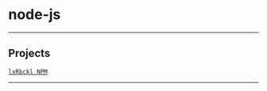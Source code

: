 # node-js

---

## Projects
[`lxRbckl NPM`](https://github.com/lxRbckl/lxRbckl/blob/NPM/README.md)

---